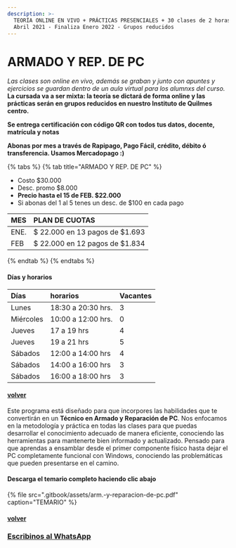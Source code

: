 ```yaml
---
description: >-
  TEORÍA ONLINE EN VIVO + PRÁCTICAS PRESENCIALES + 30 clases de 2 horas. Inicia
  Abril 2021 - Finaliza Enero 2022 - Grupos reducidos
---
```


# ARMADO Y REP. DE PC

_Las clases son online en vivo, además se graban y  junto con apuntes y ejercicios se guardan dentro de un aula virtual para los alumnxs del curso._ **La cursada va a ser mixta: la teoría se dictará de forma online y las prácticas serán en grupos reducidos en nuestro Instituto de Quilmes centro.**

**Se entrega certificación con código QR con todos tus datos, docente, matrícula y notas**

**Abonas por mes a través de Rapipago, Pago Fácil, crédito, débito ó transferencia. Usamos Mercadopago :\)** 

{% tabs %}
{% tab title="ARMADO Y REP. DE PC" %}
* Costo $30.000
* Desc. promo $8.000
* **Precio hasta el 15 de FEB. $22.000**
* Si abonas del 1 al 5 tenes un desc. de $100 en cada pago

| MES | PLAN DE CUOTAS |
| :--- | :--- |
| ENE. | $ 22.000 en 13 pagos de $1.693 |
| FEB | $ 22.000 en 12 pagos de $1.834 |
{% endtab %}
{% endtabs %}

#### Días y horarios

| Días | horarios | Vacantes |
| :--- | :--- | :--- |
| Lunes | 18:30 a 20:30 hrs. | 3 |
| Miércoles | 10:00 a 12:00 hrs. | 0 |
| Jueves | 17 a 19 hrs | 4 |
| Jueves | 19 a 21 hrs | 5 |
| Sábados | 12:00 a 14:00 hrs | 4 |
| Sábados | 14:00 a 16:00 hrs | 3 |
| Sábados | 16:00 a 18:00 hrs | 3 |

#### [volver](./)

Este programa está diseñado para que incorpores las habilidades que te convertirán en un **Técnico en Armado y Reparación de PC**. Nos enfocamos en la metodología y práctica en todas las clases para que puedas desarrollar el conocimiento adecuado de manera eficiente, conociendo las herramientas para mantenerte bien informado y actualizado. Pensado para que aprendas a ensamblar desde el primer componente físico hasta dejar el PC completamente funcional con Windows, conociendo las problemáticas que pueden presentarse en el camino.

#### Descarga el temario completo haciendo clic abajo

{% file src=".gitbook/assets/arm.-y-reparacion-de-pc.pdf" caption="TEMARIO" %}

#### [volver](./)

### [Escribinos al WhatsApp](http://wa.me/5491164622877?text=Me%20interesa%20el%20curso%20de%20Rep%20PC)

